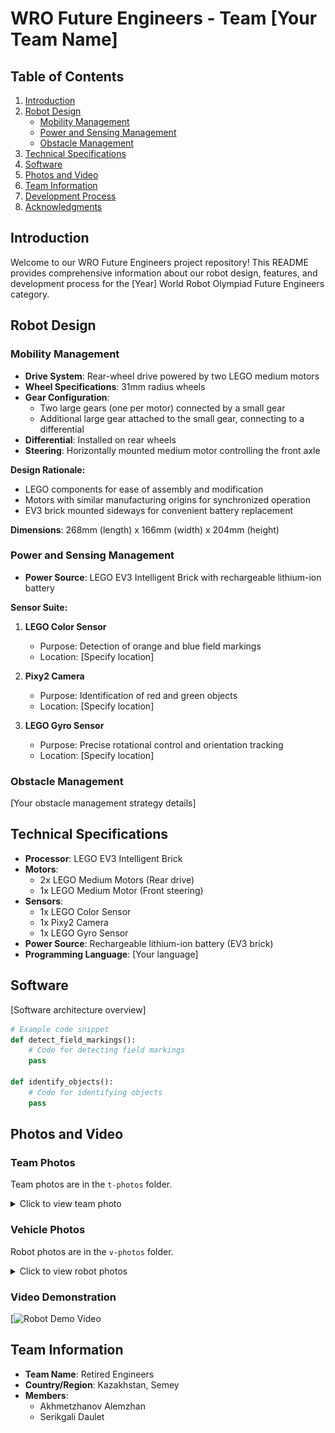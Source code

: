 # WRO Future Engineers - Team [Your Team Name]

## Table of Contents
1. [Introduction](#introduction)
2. [Robot Design](#robot-design)
   - [Mobility Management](#mobility-management)
   - [Power and Sensing Management](#power-and-sensing-management)
   - [Obstacle Management](#obstacle-management)
3. [Technical Specifications](#technical-specifications)
4. [Software](#software)
5. [Photos and Video](#photos-and-video)
6. [Team Information](#team-information)
7. [Development Process](#development-process)
8. [Acknowledgments](#acknowledgments)

## Introduction

Welcome to our WRO Future Engineers project repository! This README provides comprehensive information about our robot design, features, and development process for the [Year] World Robot Olympiad Future Engineers category.

## Robot Design

### Mobility Management

- **Drive System**: Rear-wheel drive powered by two LEGO medium motors
- **Wheel Specifications**: 31mm radius wheels
- **Gear Configuration**: 
  - Two large gears (one per motor) connected by a small gear
  - Additional large gear attached to the small gear, connecting to a differential
- **Differential**: Installed on rear wheels
- **Steering**: Horizontally mounted medium motor controlling the front axle

**Design Rationale:**
- LEGO components for ease of assembly and modification
- Motors with similar manufacturing origins for synchronized operation
- EV3 brick mounted sideways for convenient battery replacement

**Dimensions**: 268mm (length) x 166mm (width) x 204mm (height)

### Power and Sensing Management

- **Power Source**: LEGO EV3 Intelligent Brick with rechargeable lithium-ion battery

**Sensor Suite:**

1. **LEGO Color Sensor**
   - Purpose: Detection of orange and blue field markings
   - Location: [Specify location]

2. **Pixy2 Camera**
   - Purpose: Identification of red and green objects
   - Location: [Specify location]

3. **LEGO Gyro Sensor**
   - Purpose: Precise rotational control and orientation tracking
   - Location: [Specify location]

### Obstacle Management

[Your obstacle management strategy details]

## Technical Specifications

- **Processor**: LEGO EV3 Intelligent Brick
- **Motors**: 
  - 2x LEGO Medium Motors (Rear drive)
  - 1x LEGO Medium Motor (Front steering)
- **Sensors**:
  - 1x LEGO Color Sensor
  - 1x Pixy2 Camera
  - 1x LEGO Gyro Sensor
- **Power Source**: Rechargeable lithium-ion battery (EV3 brick)
- **Programming Language**: [Your language]

## Software

[Software architecture overview]

```python
# Example code snippet
def detect_field_markings():
    # Code for detecting field markings
    pass

def identify_objects():
    # Code for identifying objects
    pass
```

## Photos and Video

### Team Photos
Team photos are in the `t-photos` folder.

<details>
<summary>Click to view team photo</summary>

![Team Photo](t-photos/team_photo.jpg)
*Caption: [Your Team Name] at [Event/Location]*

</details>

### Vehicle Photos
Robot photos are in the `v-photos` folder.

<details>
<summary>Click to view robot photos</summary>

![Robot Front View](v-photos/robot_front.jpeg)
*Front view of our robot*

![Robot Side View](v-photos/robot_side.jpg)
*Side view showcasing the drive system*

![Robot Top View](v-photos/robot_top.jpg)
*Top view highlighting sensor placement*

</details>

### Video Demonstration

[![Robot Demo Video](https://youtu.be/v8r7JQF2mQA?si=ztm9AK12ajWzkM_R)

## Team Information

- **Team Name**: Retired Engineers
- **Country/Region**: Kazakhstan, Semey
- **Members**:
  - Akhmetzhanov Alemzhan
  - Serikgali Daulet
